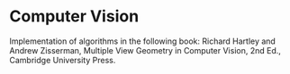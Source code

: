 # Computer Vision

Implementation of algorithms in the following book:
Richard Hartley and Andrew Zisserman, Multiple View Geometry in Computer Vision, 2nd Ed., Cambridge University Press.

